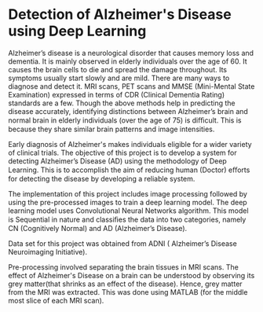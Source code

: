 # Detection of Alzheimer's Disease using Deep Learning
 Alzheimer’s disease is a neurological disorder that causes memory loss and dementia. It is mainly observed in elderly individuals over the age of 60. It causes the brain cells to die and spread the damage throughout. Its symptoms usually start slowly and are mild. There are many ways to diagnose and detect it. MRI scans, PET scans and MMSE (Mini-Mental State Examination) expressed in terms of CDR (Clinical Dementia Rating) standards are a few. Though the above methods help in predicting the disease accurately, identifying distinctions between Alzheimer’s brain and normal brain in elderly individuals (over the age of 75) is diﬃcult. This is because they share similar brain patterns and image intensities. 

 Early diagnosis of Alzheimer's makes individuals eligible for a wider variety of clinical trials. The objective of this project is to develop a system for detecting Alzheimer’s Disease (AD) using the methodology of Deep Learning. This is to accomplish the aim of reducing human (Doctor) eﬀorts for detecting the disease by developing a reliable system. 

 The implementation of this project includes image processing followed by using the pre-processed images to train a deep learning model. The deep learning model uses Convolutional Neural Networks algorithm. This model is Sequential in nature and classiﬁes the data into two categories, namely CN (Cognitively Normal) and AD (Alzheimer’s Disease). 

Data set for this project was obtained from ADNI ( Alzheimer’s Disease Neuroimaging Initiative). 

 Pre-processing involved separating the brain tissues in MRI scans. The effect of Alzheimer's Disease on a brain can be understood by observing its grey matter(that shrinks as an effect of the disease). Hence, grey matter from the MRI was extracted. This was done using MATLAB (for the middle most slice of each MRI scan).  
